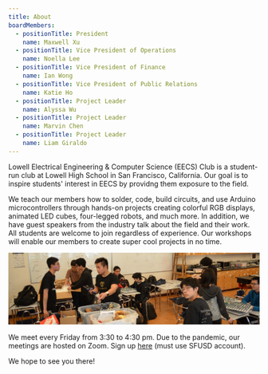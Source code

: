 ```yaml
---
title: About
boardMembers:
  - positionTitle: President
    name: Maxwell Xu
  - positionTitle: Vice President of Operations
    name: Noella Lee
  - positionTitle: Vice President of Finance
    name: Ian Wong
  - positionTitle: Vice President of Public Relations
    name: Katie Ho
  - positionTitle: Project Leader
    name: Alyssa Wu
  - positionTitle: Project Leader
    name: Marvin Chen
  - positionTitle: Project Leader
    name: Liam Giraldo
---
```

Lowell Electrical Engineering & Computer Science (EECS) Club is a student-run club at Lowell High School in San Francisco, California. Our goal is to inspire students' interest in EECS by providng them exposure to the field.

We teach our members how to solder, code, build circuits, and use Arduino microcontrollers through hands-on projects creating colorful RGB displays, animated LED cubes, four-legged robots, and much more. In addition, we have guest speakers from the industry talk about the field and their work. All students are welcome to join regardless of experience. Our workshops will enable our members to create super cool projects in no time.

![Banner](/src/images/aboutBanner.jpg "Banner")

We meet every Friday from 3:30 to 4:30 pm. Due to the pandemic, our meetings are hosted on Zoom. Sign up [here](https://forms.gle/P8FQZdq8b5aLnoRQ9) (must use SFUSD account).

We hope to see you there!
